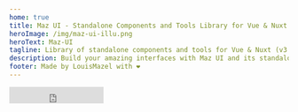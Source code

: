 ```yaml
---
home: true
title: Maz UI - Standalone Components and Tools Library for Vue & Nuxt
heroImage: /img/maz-ui-illu.png
heroText: Maz-UI
tagline: Library of standalone components and tools for Vue & Nuxt (v3.x)
description: Build your amazing interfaces with Maz UI and its standalone components - standalone components library for Vue.JS & Nuxt.JS
footer: Made by LouisMazel with ❤️
---
```


<!-- markdownlint-disable -->

<div class="flex flex-center" style="margin-bottom: 2rem;">
  <iframe
    src="https://ghbtns.com/github-btn.html?user=LouisMazel&repo=maz-ui&type=star&count=true&size=large"
    frameborder="0"
    scrolling="0"
    width="170"
    height="30"
    title="Maz-UI"
  />
</div>

<div class="flex flex-center flex-wrap" style="margin-bottom: 2rem; gap: 1rem;">
  <MazBtn
    to="/guide/getting-started.md"
    size="lg"
  >
    Getting Started
  </MazBtn>
  <MazBtn
    to="/components/maz-btn.md"
    size="lg"
    color="secondary"
  >
    Components
  </MazBtn>
  <MazBtn
    to="/plugins/toaster.md"
    size="lg"
    color="info"
  >
    Plugins
  </MazBtn>
  <MazBtn
    to="/helpers/theme-handler.md"
    size="lg"
    color="success"
  >
    Helpers
  </MazBtn>
  <MazBtn
    to="/filters/currency.md"
    size="lg"
    color="warning"
  >
    Filters
  </MazBtn>
  <MazBtn
    to="/filters/currency.md"
    size="lg"
    color="danger"
  >
    Directives
  </MazBtn>
</div>


<NpmBadge package="maz-ui" dist-tag="latest" />

```bash
npm install maz-ui
```

<div class="features">
  <div class="feature">
    <h2>Standalone</h2>
    <p>
      All components or tools are <strong>standalone</strong>, if you want use only one module from this library you don't need to install the whole library
    </p>
  </div>
  <div class="feature">
    <h2>SSR Friendly</h2>
    <p>
      All components works with <strong>Nuxt</strong>, no need to install components on client side
    </p>
  </div>
  <div class="feature">
    <h2>Typescript</h2>
    <p>
      This library is writing with <strong>Typescript</strong>, all types and declarations are directly availables
    </p>
  </div>
  <div class="feature">
    <h2>Made with TailwindCSS</h2>
    <p>
      <strong>Optimized</strong> CSS file sizes |
      All CSS <strong>good practices</strong> are respected with TailwindCSS |
      Use your theme <strong>easily</strong>
    </p>
  </div>
  <div class="feature">
    <h2>Dark and Light Theme</h2>
    <p>All components supports the Dark and Light themes.</p>
  </div>
  <div class="feature">
    <h2>Tools</h2>
    <p>
      Maz-ui provide many modules:
      <strong>plugins, directives, filters and helpers</strong>
    </p>
  </div>
</div>